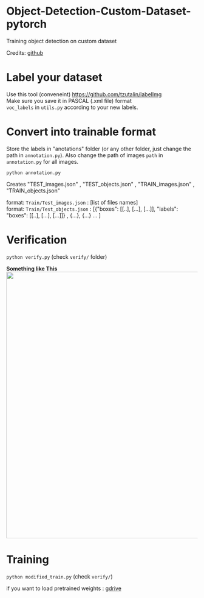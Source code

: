 # Object-Detection-Custom-Dataset-pytorch
Training object detection on custom dataset 

Credits: [github](https://github.com/sgrvinod/a-PyTorch-Tutorial-to-Object-Detection/tree/0d38943b68e2664039e4c22b2838d634b656a927)

# Label your dataset
Use this tool (conveneint) https://github.com/tzutalin/labelImg  
Make sure you save it in PASCAL (.xml file) format  
`voc_labels` in `utils.py` according to your new labels. 


# Convert into trainable format
Store the labels in "anotations" folder (or any other folder, just change the path in `annotation.py`). Also change the path of images `path` in   `annotation.py` for all images.  

```python annotation.py```

Creates "TEST_images.json" , "TEST_objects.json" , "TRAIN_images.json" , "TRAIN_objects.json"  

format: `Train/Test_images.json` : [list of files names]  
format: `Train/Test_objects.json` : [{"boxes": [[..], [...], [...]], "labels": "boxes": [[..], [...], [...]]} , {...}, {...} ... ]    


# Verification

```python verify.py``` (check `verify/` folder)  

**Something like This**   
   <img src="https://github.com/ppriyank/Object-Detection-Custom-Dataset-pytorch/blob/master/verify/7.jpg" width="700">



# Training 

```python modified_train.py``` (check `verify/`)   

if you want to load pretrained weights : [gdrive](https://drive.google.com/file/d/19pgfEaFIUSiQ9bcwqBbU0bTDmk2KK0cJ/view?usp=sharing) 